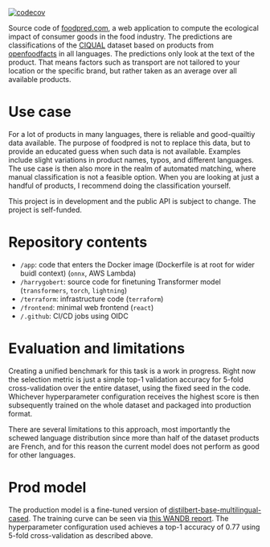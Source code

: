 [![codecov](https://codecov.io/gh/baskrahmer/harrygobert/branch/master/graph/badge.svg?token=HW8LS4VSEP)](https://codecov.io/gh/baskrahmer/harrygobert)

Source code of [foodpred.com](https://foodpred.com/), a web application to compute the ecological impact of consumer
goods in the food industry. The predictions are classifications of the [CIQUAL](https://ciqual.anses.fr/) dataset based
on products from [openfoodfacts](https://openfoodfacts.org/) in all languages. The predictions only look at the text of
the product. That means factors such as transport are not tailored to your location or the specific brand, but rather
taken as an average over all available products.

# Use case

For a lot of products in many languages, there is reliable and good-quailtiy data available. The purpose of foodpred is
not to replace this data, but to provide an educated guess when such data is not available. Examples include slight
variations in product names, typos, and different languages. The use case is then also more in the realm of automated
matching, where manual classification is not a feasible option. When you are looking at just a handful of products, I
recommend doing the classification yourself.

This project is in development and the public API is subject to change. The project is self-funded.

# Repository contents

- `/app`: code that enters the Docker image (Dockerfile is at root for wider buidl context) (`onnx`, AWS Lambda)
- `/harrygobert`: source code for finetuning Transformer model (`transformers`, `torch`, `lightning`)
- `/terraform`: infrastructure code (`terraform`)
- `/frontend`: minimal web frontend (`react`)
- `/.github`: CI/CD jobs using OIDC

# Evaluation and limitations

Creating a unified benchmark for this task is a work in progress. Right now the selection metric is just a simple top-1
validation accuracy for 5-fold cross-validation over the entire dataset, using the fixed seed in the code. Whichever
hyperparameter configuration receives the highest score is then subsequently
trained on the whole dataset and packaged into production format.

There are several limitations to this approach, most importantly the schewed language distribution since more than half
of the dataset products are French, and for this reason the current model does not perform as good for other languages.

# Prod model

The production model is a fine-tuned version
of [distilbert-base-multilingual-cased](https://huggingface.co/distilbert-base-multilingual-cased).
The training curve can be seen
via [this WANDB report](https://wandb.ai/baskra/harrygobert/reports/Foodpred-prod-training--Vmlldzo0NDM3MTUx). The
hyperparameter configuration used achieves a top-1 accuracy of 0.77 using 5-fold cross-validation as described above.
